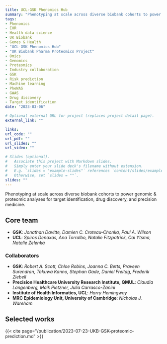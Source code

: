 ```yaml
---
title: UCL-GSK Phenomics Hub
summary: "Phenotyping at scale across diverse biobank cohorts to power genomic & proteomic analyses for target identification, drug discovery, and precision medicine."
tags:
- Phenomics
- EHR
- Health data science
- UK Biobank
- Genes & Health
- "UCL-GSK Phenomics Hub"
- "UK Biobank Pharma Proteomics Project"
- Omics
- Genomics
- Proteomics
- Industry collaboration
- GSK
- Risk prediction
- Machine learning
- PheWAS
- GWAS
- Drug discovery
- Target identification
date: "2023-03-06"

# Optional external URL for project (replaces project detail page).
external_link: ""

links:
url_code: ""
url_pdf: ""
url_slides: ""
url_video: ""

# Slides (optional).
#   Associate this project with Markdown slides.
#   Simply enter your slide deck's filename without extension.
#   E.g. `slides = "example-slides"` references `content/slides/example-slides.md`.
#   Otherwise, set `slides = ""`.
slides: ""
---
```


Phenotyping at scale across diverse biobank cohorts to power genomic & proteomic analyses for target identification, drug discovery, and precision medicine.  

## Core team

* **GSK**: *Jonathan Davitte, Damien C. Croteau-Chonka, Paul A. Wilson*
* **UCL**: *Spiros Denaxas, Ana Torralbo, Natalie Fitzpatrick, Cai Ytsma, Natalie Zelenka*

### Collaborators

* **GSK**: *Robert A. Scott, Chloe Robins, Joanna C. Betts, Praveen Surendran, Tokuwa Kanno, Stephan Gade, Daniel Freitag, Frederik Ziebell*
* **Precision Healthcare University Research Institute, QMUL**: *Claudia Langenberg, Maik Pietzner, Julia Carrasco-Zanini*
* **Institute of Health Informatics, UCL**: *Harry Hemingway*
* **MRC Epidemiology Unit, University of Cambridge**: *Nicholas J. Wareham*

## Selected works

{{< cite page="/publication/2023-07-23-UKB-GSK-proteomic-prediction.md" >}}
